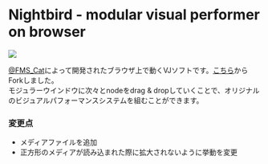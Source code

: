 # Nightbird - modular visual performer on browser

![](watchme.gif)  

[@FMS_Cat](https://twitter.com/FMS_Cat)によって開発されたブラウザ上で動くVJソフトです。[こちら](https://github.com/FMS-Cat/nightbird)からForkしました。  
モジュラーウインドウに次々とnodeをdrag & dropしていくことで、オリジナルのビジュアルパフォーマンスシステムを組むことができます。

### 変更点
- メディアファイルを追加
- 正方形のメディアが読み込まれた際に拡大されないように挙動を変更